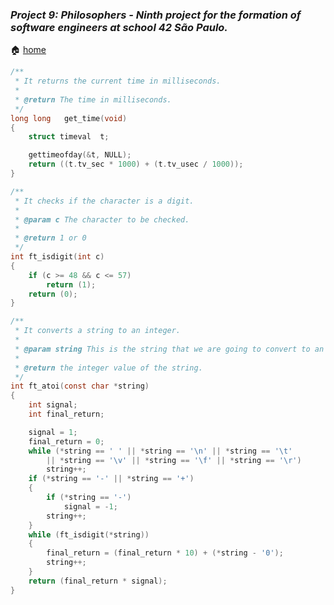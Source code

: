 ### _Project 9: Philosophers - Ninth project for the formation of software engineers at school 42 São Paulo._

🏠 [home](https://github.com/Vinicius-Santoro/42-formation-lvl2-9.philosophers) &nbsp;&nbsp;&nbsp;

```c
/**
 * It returns the current time in milliseconds.
 * 
 * @return The time in milliseconds.
 */
long long	get_time(void)
{
	struct timeval	t;

	gettimeofday(&t, NULL);
	return ((t.tv_sec * 1000) + (t.tv_usec / 1000));
}

/**
 * It checks if the character is a digit.
 * 
 * @param c The character to be checked.
 * 
 * @return 1 or 0
 */
int	ft_isdigit(int c)
{
	if (c >= 48 && c <= 57)
		return (1);
	return (0);
}

/**
 * It converts a string to an integer.
 * 
 * @param string This is the string that we are going to convert to an integer.
 * 
 * @return the integer value of the string.
 */
int	ft_atoi(const char *string)
{
	int	signal;
	int	final_return;

	signal = 1;
	final_return = 0;
	while (*string == ' ' || *string == '\n' || *string == '\t'
		|| *string == '\v' || *string == '\f' || *string == '\r')
		string++;
	if (*string == '-' || *string == '+')
	{
		if (*string == '-')
			signal = -1;
		string++;
	}
	while (ft_isdigit(*string))
	{
		final_return = (final_return * 10) + (*string - '0');
		string++;
	}
	return (final_return * signal);
}
```